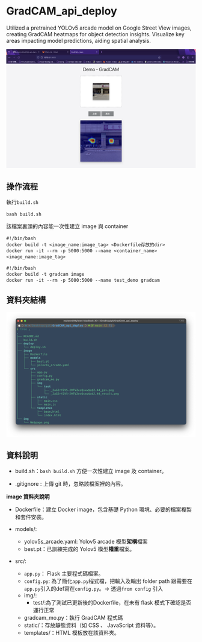# GradCAM_api_deploy
Utilized a pretrained YOLOv5 arcade model on Google Street View images, creating GradCAM heatmaps for object detection insights. Visualize key areas impacting model predictions, aiding spatial analysis.

![Webpage](img/Webpage.png)

## 操作流程
執行`build.sh`

```
bash build.sh
```
該檔案裏頭的內容能一次性建立 image 與 container
```
#!/bin/bash
docker build -t <image_name:image_tag> <Dockerfile存放的dir>
docker run -it --rm -p 5000:5000 --name <container_name> <image_name:image_tag>
```

```
#!/bin/bash
docker build -t gradcam image
docker run -it --rm -p 5000:5000 --name test_demo gradcam
```

## 資料夾結構
![filestructure](img/construction.png)

## 資料說明
- build.sh：`bash build.sh` 方便一次性建立 image 及 container。

- .gitignore : 上傳 git 時，忽略該檔案裡的內容。


**image 資料夾說明**
- Dockerfile：建立 Docker image，包含基礎 Python 環境、必要的檔案複製和套件安裝。


- models/:
    - yolov5s_arcade.yaml: Yolov5 arcade 模型**架構**檔案
    - best.pt：已訓練完成的 Yolov5 模型**權重**檔案。


- src/:
    - `app.py`： Flask 主要程式碼檔案。
    - `config.py`: 為了簡化`app.py`程式檔，把輸入及輸出 folder path 跟需要在`app.py`引入的def寫在`config.py`。&rarr; 透過`from config` 引入
    - img/:
        - test/:為了測試已更新後的Dockerfile，在未有 flask 模式下確認是否運行正常
    - gradcam_mo.py：執行 GradCAM 程式碼
    - static/：存放靜態資料（如 CSS 、 JavaScript 資料等）。
    - templates/：HTML 模板放在該資料夾。